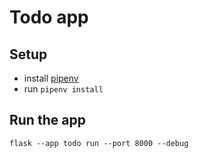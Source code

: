 # Todo app

## Setup
* install [pipenv](https://pipenv.pypa.io/en/latest/commands/#install)
* run `pipenv install` 


## Run the app
```shell
flask --app todo run --port 8000 --debug
```